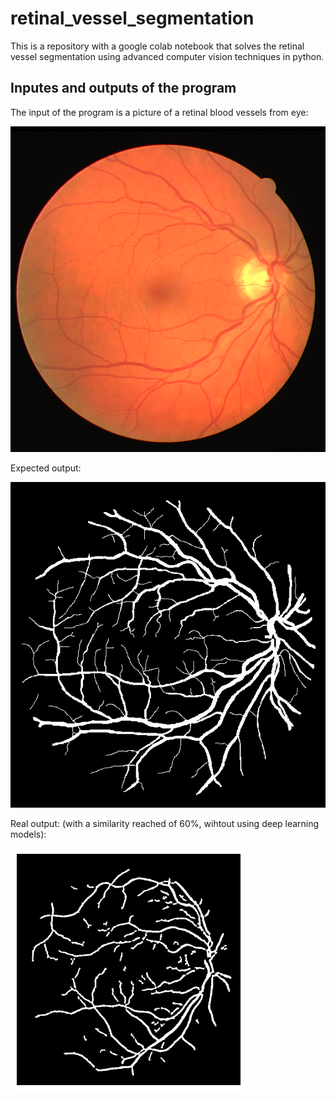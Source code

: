 # retinal_vessel_segmentation
This is a repository with a google colab notebook that solves the retinal vessel segmentation using advanced computer vision techniques in python. 

## Inputes and outputs of the program
The input of the program is a picture of a retinal blood vessels from eye:

![Input of the program, a retinal blood vessels from eye ](https://github.com/eliascarrasco1227/retinal_vessel_segmentation/blob/main/images/input_and_output/input.png)

Expected output:

![Input of the program, a retinal blood vessels from eye ](https://github.com/eliascarrasco1227/retinal_vessel_segmentation/blob/main/images/input_and_output/expected_output.png)

Real output: (with a similarity reached of 60%, wihtout using deep learning models):

![Input of the program, a retinal blood vessels from eye ](https://github.com/eliascarrasco1227/retinal_vessel_segmentation/blob/main/images/input_and_output/real_output.png)
